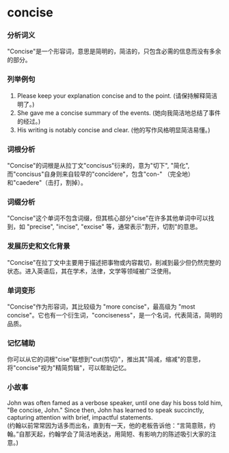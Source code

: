 # concise

### 分析词义

  

"Concise"是一个形容词，意思是简明的，简洁的，只包含必需的信息而没有多余的部分。

  

### 列举例句

  

1.  Please keep your explanation concise and to the point. (请保持解释简洁明了。)
2.  She gave me a concise summary of the events. (她向我简洁地总结了事件的经过。)
3.  His writing is notably concise and clear. (他的写作风格明显简洁易懂。)

  

### 词根分析

  

"Concise"的词根是从拉丁文"concisus"衍来的，意为"切下", "简化", 而"concisus"自身则来自较早的"concīdere"，包含"con-" （完全地）和"caedere"（击打，割掉）。

  

### 词缀分析

  

"Concise"这个单词不包含词缀，但其核心部分"cise"在许多其他单词中可以找到，如 "precise", "incise", "excise" 等，通常表示"割开，切割"的意思。

  

### 发展历史和文化背景

  

"Concise"在拉丁文中主要用于描述把事物或内容裁切，削减到最少但仍然完整的状态。进入英语后，其在学术，法律，文学等领域被广泛使用。

  

### 单词变形

  

"Concise"作为形容词，其比较级为 "more concise"，最高级为 "most concise"。它也有一个衍生词，"conciseness"，是一个名词，代表简洁，简明的品质。

  

### 记忆辅助

  

你可以从它的词根"cise"联想到"cut(剪切)"，推出其"简减，缩减"的意思，将"concise"视为"精简剪辑"，可以帮助记忆。

  

### 小故事

  

John was often famed as a verbose speaker, until one day his boss told him, "Be concise, John." Since then, John has learned to speak succinctly, capturing attention with brief, impactful statements.  
(约翰以前常常因为话多而出名，直到有一天，他的老板告诉他：“言简意赅，约翰。”自那天起，约翰学会了简洁地表达，用简短、有影响力的陈述吸引大家的注意。)
